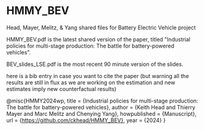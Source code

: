 # HMMY_BEV
Head, Mayer, Melitz, & Yang shared files for Battery Electric Vehicle project

HMMY_BEV.pdf is the latest shared version of the paper, titled "Industrial policies for multi-stage production: The battle for battery-powered vehicles".

BEV_slides_LSE.pdf is the most recent 90 minute version of the slides.

here is a bib entry in case you want to cite the paper (but warning all the  results are still in flux as we are working on the estimation and new estimates imply new counterfactual results)

@misc{HMMY2024wp,
  title        = {Industrial policies for multi-stage production: The battle for battery-powered vehicles},
  author       = {Keith Head and Thierry Mayer and Marc Melitz and Chenying Yang},
  howpublished = {Manuscript},
  url = {https://github.com/ckhead/HMMY_BEV},
  year         = {2024}
}
